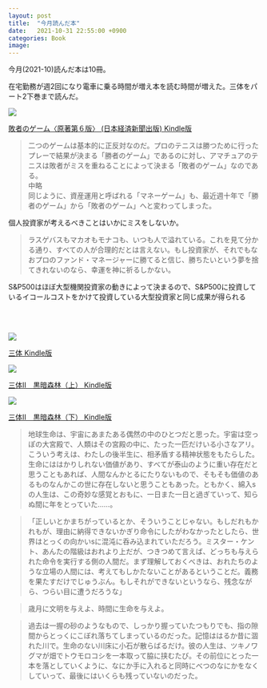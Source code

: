 ```yaml
---
layout: post
title:  "今月読んだ本"
date:   2021-10-31 22:55:00 +0900
categories: Book
image: 
---
```

今月(2021-10)読んだ本は10冊。<br>


在宅勤務が週2回になり電車に乗る時間が増え本を読む時間が増えた。三体をパート2下巻まで読んだ。

<p><a href="https://www.amazon.co.jp/dp/B079GRS1Z7?&linkCode=li2&tag=peipeipe-22&linkId=55f8679a6d2fb7877deae0d3a19a7603&language=ja_JP&ref_=as_li_ss_il" target="_blank" rel="nofollow"><img border="0" src="//ws-fe.amazon-adsystem.com/widgets/q?_encoding=UTF8&ASIN=B079GRS1Z7&Format= _SL250_&ID=AsinImage&MarketPlace=JP&ServiceVersion=20070822&WS=1&tag=peipeipe-22&language=ja_JP" ></a><img src="https://ir-jp.amazon-adsystem.com/e/ir?t=peipeipe-22&language=ja_JP&l=li2&o=9&a=B079GRS1Z7" width="1" height="1" border="0" alt="" style="border:none !important; margin:0px !important;" /></p> <p><a href="https://www.amazon.co.jp/dp/B079GRS1Z7?&linkCode=li2&tag=peipeipe-22&linkId=55f8679a6d2fb7877deae0d3a19a7603&language=ja_JP&ref_=as_li_ss_il" target="_blank" rel="nofollow">敗者のゲーム〈原著第６版〉 (日本経済新聞出版) Kindle版</a></p>

<blockquote>
二つのゲームは基本的に正反対なのだ。プロのテニスは勝つために行ったプレーで結果が決まる「勝者のゲーム」であるのに対し、アマチュアのテニスは敗者がミスを重ねることによって決まる「敗者のゲーム」なのである。
<br/>中略<br/>
同じように、資産運用と呼ばれる「マネーゲーム」も、最近週十年で「勝者のゲーム」から「敗者のゲーム」へと変わってしまった。
</blockquote>
個人投資家が考えるべきことはいかにミスをしないか。
<blockquote>
ラスゲバスもマカオもモナコも、いつも人で溢れている。これを見て分かる通り、すべての人が合理的だとは言えない。もし投資家が、それでもなおプロのファンド・マネージャーに勝てると信じ、勝ちたいという夢を捨てきれないのなら、幸運を神に祈るしかない。
</blockquote>
S&P500はほぼ大型機関投資家の動きによって決まるので、S&P500に投資しているイコールコストをかけて投資している大型投資家と同じ成果が得られる



<br/><br/>
<p><a href="https://www.amazon.co.jp/dp/B07TS9XTSD?&linkCode=li2&tag=peipeipe-22&linkId=0c78c38652da1304294be0a13f0a4930&language=ja_JP&ref_=as_li_ss_il" target="_blank" rel="nofollow"><img border="0" src="//ws-fe.amazon-adsystem.com/widgets/q?_encoding=UTF8&ASIN=B07TS9XTSD&Format= _SL250_&ID=AsinImage&MarketPlace=JP&ServiceVersion=20070822&WS=1&tag=peipeipe-22&language=ja_JP" ></a><img src="https://ir-jp.amazon-adsystem.com/e/ir?t=peipeipe-22&language=ja_JP&l=li2&o=9&a=B07TS9XTSD" width="1" height="1" border="0" alt="" style="border:none !important; margin:0px !important;" /></p> <p><a href="https://www.amazon.co.jp/dp/B07TS9XTSD?&linkCode=li2&tag=peipeipe-22&linkId=0c78c38652da1304294be0a13f0a4930&language=ja_JP&ref_=as_li_ss_il" target="_blank" rel="nofollow">三体 Kindle版</a></p>
<p><a href="https://www.amazon.co.jp/dp/B089M77R61?&linkCode=li2&tag=peipeipe-22&linkId=e9dbfb8166bc6f4f1da3169f9120162b&language=ja_JP&ref_=as_li_ss_il" target="_blank" rel="nofollow"><img border="0" src="//ws-fe.amazon-adsystem.com/widgets/q?_encoding=UTF8&ASIN=B089M77R61&Format= _SL250_&ID=AsinImage&MarketPlace=JP&ServiceVersion=20070822&WS=1&tag=peipeipe-22&language=ja_JP" ></a><img src="https://ir-jp.amazon-adsystem.com/e/ir?t=peipeipe-22&language=ja_JP&l=li2&o=9&a=B089M77R61" width="1" height="1" border="0" alt="" style="border:none !important; margin:0px !important;" /></p> <p><a href="https://www.amazon.co.jp/dp/B089M77R61?&linkCode=li2&tag=peipeipe-22&linkId=e9dbfb8166bc6f4f1da3169f9120162b&language=ja_JP&ref_=as_li_ss_il" target="_blank" rel="nofollow">三体Ⅱ　黒暗森林（上） Kindle版</a></p>
<p><a href="https://www.amazon.co.jp/dp/B089M7M21Q?&linkCode=li2&tag=peipeipe-22&linkId=4e10da06ac9ea7b8a6c4e33f556fa349&language=ja_JP&ref_=as_li_ss_il" target="_blank" rel="nofollow"><img border="0" src="//ws-fe.amazon-adsystem.com/widgets/q?_encoding=UTF8&ASIN=B089M7M21Q&Format= _SL250_&ID=AsinImage&MarketPlace=JP&ServiceVersion=20070822&WS=1&tag=peipeipe-22&language=ja_JP" ></a><img src="https://ir-jp.amazon-adsystem.com/e/ir?t=peipeipe-22&language=ja_JP&l=li2&o=9&a=B089M7M21Q" width="1" height="1" border="0" alt="" style="border:none !important; margin:0px !important;" /></p> <p><a href="https://www.amazon.co.jp/dp/B089M7M21Q?&linkCode=li2&tag=peipeipe-22&linkId=4e10da06ac9ea7b8a6c4e33f556fa349&language=ja_JP&ref_=as_li_ss_il" target="_blank" rel="nofollow">三体Ⅱ　黒暗森林（下） Kindle版</a></p>
<blockquote>
地球生命は、宇宙にあまたある偶然の中のひとつだと思った。宇宙は空っぽの大宮殿で、人類はその宮殿の中に、たった一匹だけいる小さなアリ。こういう考えは、わたしの後半生に、相矛盾する精神状態をもたらした。生命にははかりしれない価値があり、すべてが泰山のように重い存在だと思うこともあれば、人間なんかとるにたりないもので、そもそも価値のあるものなんかこの世に存在しないと思うこともあった。ともかく、綿入sの人生は、この奇妙な感覚とおもに、一日また一日と過ぎていって、知らぬ間に年をとっていた……。
</blockquote>
<blockquote>
「正しいとかまちがっているとか、そういうことじゃない。もしだれもかれもが、理由に納得できないかぎり命令にしたがわなかったとしたら、世界はとっくの向かいsに混沌に呑み込まれていただろう。ミスター・ケント、あんたの階級はおれより上だが、つきつめて言えば、どっちも与えられた命令を実行する側の人間だ。まず理解しておくべきは、おれたちのような立場の人間には、考えてもしかたないことがあるということだ。義務を果たすだけでじゅうぶん。もしそれができないというなら、残念ながら、つらい目に遭うだろうな」
</blockquote>
<blockquote>
歳月に文明を与えよ、時間に生命を与えよ。
</blockquote>
<blockquote>
過去は一握の砂のようなもので、しっかり握っていたつもりでも、指の隙間からとっくにこぼれ落ちてしまっているのだった。記憶ははるか昔に涸れた川で。生命のない川床に小石が散らばるだけ。彼の人生は、ツキノワグマが畑でトウモロコシを一本取って脇に挟むたび。その前位にとった一本を落としていくように、なにか手に入れると同時にべつのなにかをなくしていって、最後にはいくらも残っていないのだった。
</blockquote>
